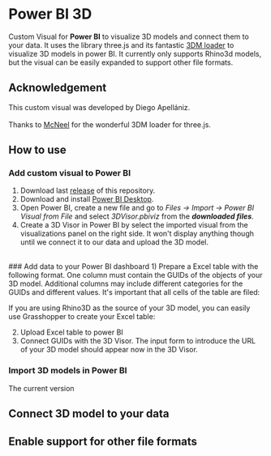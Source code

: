 # Power BI 3D
Custom Visual for **Power BI** to visualize 3D models and connect them to your data. It uses the library three.js and its fantastic [3DM loader](https://threejs.org/docs/#examples/en/loaders/3DMLoader) to visualize 3D models in power BI. It currently only supports Rhino3d models, but the visual can be easily expanded to support other file formats.
<br />

## Acknowledgement
This custom visual was developed by Diego Apellániz.<br/> <br/> 
Thanks to [McNeel](https://discourse.mcneel.com/t/3dmloader-for-three-js/107702) for the wonderful 3DM loader for three.js.

## How to use</br>
### Add custom visual to Power BI
1) Download last [release](https://github.com/diego-apellaniz/PowerBI3D/releases) of this repository.
2) Download and install [Power BI Desktop](https://www.microsoft.com/store/productId/9NTXR16HNW1T).
3) Open Power BI, create a new file and go to *Files -> Import -> Power BI Visual from File* and select *3DVisor.pbiviz* from the ***downloaded files***.
4) Create a 3D Visor in Power BI by select the imported visual from the visualizations panel on the right side. It won't display anything though until we connect it to our data and upload the 3D model.
<br />
### Add data to your Power BI dashboard
1) Prepare a Excel table with the following format. One column must contain the GUIDs of the objects of your 3D model. Additional columns may include different categories for the GUIDs and different values. It's important that all cells of the table are filed:

If you are using Rhino3D as the source of your 3D model, you can easily use Grasshopper to create your Excel table:

2) Upload Excel table to power BI
3) Connect GUIDs with the 3D Visor. The input form to introduce the URL of your 3D model should appear now in the 3D Visor.

### Import 3D models in Power BI
The current version
<br />

## Connect 3D model to your data


## Enable support for other file formats

